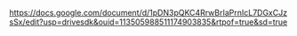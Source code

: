 https://docs.google.com/document/d/1pDN3pQKC4RrwBrIaPrnIcL7DGxCJzsSx/edit?usp=drivesdk&ouid=113505988511174903835&rtpof=true&sd=true
